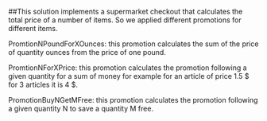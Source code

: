 ##This solution implements a supermarket checkout that calculates the total price of a number of items.
So we applied different promotions for different items.

PromtionNPoundForXOunces: this promotion calculates the sum of the price of quantity ounces from 
the price of one pound.

PromtionNForXPrice: this promotion calculates the promotion following a given quantity for a sum of money
for example for an article of price 1.5 $ for 3 articles it is 4 $.

PromotionBuyNGetMFree: this promotion calculates the promotion following a given quantity N to save a quantity M free.

